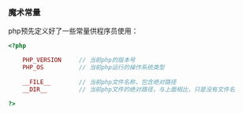 ### 魔术常量

php预先定义好了一些常量供程序员使用：

```php
<?php

    PHP_VERSION     // 当前php的版本号
    PHP_OS          // 当前php运行的操作系统类型
    
    __FILE__        // 当前php文件名称，包含绝对路径
    __DIR__         // 当前php文件的绝对路径，与上面相比，只是没有文件名
    
?>    
```



